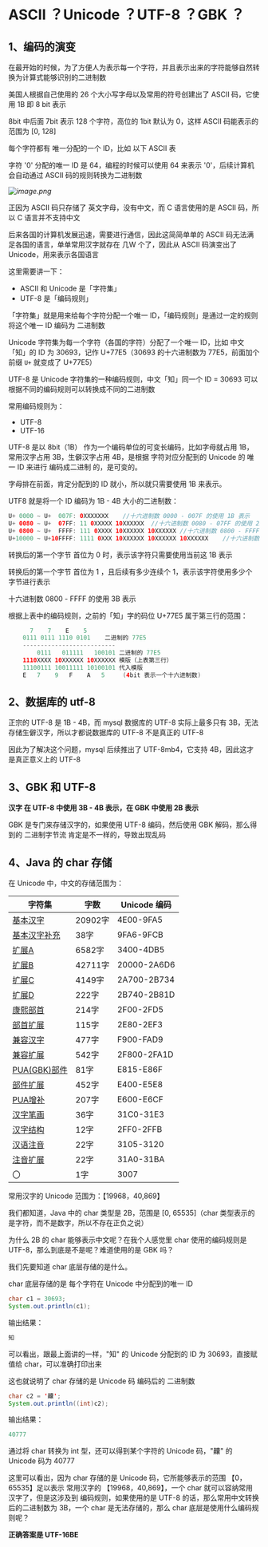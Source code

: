 # ASCII ？Unicode ？UTF-8 ？GBK ？



## 1、编码的演变

在最开始的时候，为了方便人为表示每一个字符，并且表示出来的字符能够自然转换为计算式能够识别的二进制数

美国人根据自己使用的 26 个大小写字母以及常用的符号创建出了 ASCII 码，它使用 1B 即 8 bit 表示

8bit 中后面 7bit 表示 128 个字符，高位的 1bit 默认为 0，这样 ASCII 码能表示的范围为 [0, 128]

每个字符都有 唯一分配的一个 ID，比如 以下 ASCII 表

字符 '0' 分配的唯一 ID 是 64，编程的时候可以使用 64 来表示 '0'，后续计算机会自动通过 ASCII 码的规则转换为二进制数

*![image.png](https://pic.leetcode-cn.com/1603692397-FIdqtM-image.png)*

正因为 ASCII 码只存储了 英文字母，没有中文，而 C 语言使用的是 ASCII 码，所以 C 语言并不支持中文

后来各国的计算机发展迅速，需要进行通信，因此这简简单单的 ASCII 码无法满足各国的语言，单单常用汉字就存在 几W 个了，因此从 ASCII 码演变出了 Unicode，用来表示各国语言



这里需要讲一下：

- ASCII 和 Unicode 是「字符集」
- UTF-8 是「编码规则」

「字符集」就是用来给每个字符分配一个唯一 ID，「编码规则」是通过一定的规则将这个唯一 ID 编码为 二进制数

Unicode 字符集为每一个字符（各国的字符）分配了一个唯一 ID，比如 中文 「知」的 ID 为 30693，记作 U+77E5（30693 的十六进制数为 77E5，前面加个前缀 `U+` 就变成了 U+77E5）





UTF-8 是 Unicode 字符集的一种编码规则，中文「知」同一个 ID = 30693 可以根据不同的编码规则可以转换成不同的二进制数

常用编码规则为：

- UTF-8
- UTF-16

UTF-8 是以 8bit（1B） 作为一个编码单位的可变长编码，比如字母就占用 1B，常用汉字占用 3B，生僻汉字占用 4B，是根据 字符对应分配到的 Unicode 的 唯一 ID 来进行 编码成二进制 的，是可变的。

字母排在前面，肯定分配到的 ID 就小，所以就只需要使用 1B 来表示。

UTF8 就是将一个 ID  编码为 1B - 4B 大小的二进制数：

```java
U+ 0000 ~ U+  007F: 0XXXXXXX	//十六进制数 0000 - 007F 的使用 1B 表示
U+ 0080 ~ U+  07FF: 11 0XXXXX 10XXXXXX	//十六进制数 0080 - 07FF 的使用 2B 表示
U+ 0800 ~ U+  FFFF: 111 0XXXX 10XXXXXX 10XXXXXX	//十六进制数 0800 - FFFF 的使用 3B 表示
U+10000 ~ U+10FFFF: 1111 0XXX 10XXXXXX 10XXXXXX 10XXXXXX	//十六进制数 10000 - 10FFFF 的使用 4B 表示
```

转换后的第一个字节 首位为 0 时，表示该字符只需要使用当前这 1B 表示

转换后的第一个字节 首位为 1 ，且后续有多少连续个 1，表示该字符使用多少个 字节进行表示

十六进制数 0800 - FFFF 的使用 3B 表示



根据上表中的编码规则，之前的「知」字的码位 U+77E5 属于第三行的范围：

```java
	  7    7    E    5    
    0111 0111 1110 0101    二进制的 77E5
    --------------------------
    	0111   011111   100101 二进制的 77E5
    1110XXXX 10XXXXXX 10XXXXXX 模版（上表第三行）
    11100111 10011111 10100101 代入模版
    E   7    9   F    A   5		(4bit 表示一个十六进制数)
```



## 2、数据库的 utf-8

正宗的 UTF-8 是 1B - 4B，而 mysql 数据库的 UTF-8 实际上最多只有 3B，无法存储生僻汉字，所以才都说数据库的 UTF-8 不是真正的 UTF-8

因此为了解决这个问题，mysql 后续推出了 UTF-8mb4，它支持 4B，因此这才是真正意义上的 UTF-8





## 3、GBK 和 UTF-8

**汉字 在 UTF-8 中使用 3B - 4B 表示，在 GBK 中使用 2B 表示**

GBK 是专门来存储汉字的，如果使用 UTF-8 编码，然后使用 GBK 解码，那么得到的 二进制字节流 肯定是不一样的，导致出现乱码



## 4、Java 的 char 存储

在 Unicode 中，中文的存储范围为：

| **字符集**                                                   | **字数** | **Unicode 编码** |
| ------------------------------------------------------------ | -------- | ---------------- |
| [基本汉字](http://www.qqxiuzi.cn/zh/hanzi-unicode-bianma.php?zfj=jbhz) | 20902字  | 4E00-9FA5        |
| [基本汉字补充](http://www.qqxiuzi.cn/zh/hanzi-unicode-bianma.php?zfj=jbhzbc) | 38字     | 9FA6-9FCB        |
| [扩展A](http://www.qqxiuzi.cn/zh/hanzi-unicode-bianma.php?zfj=kza) | 6582字   | 3400-4DB5        |
| [扩展B](http://www.qqxiuzi.cn/zh/hanzi-unicode-bianma.php?zfj=kzb) | 42711字  | 20000-2A6D6      |
| [扩展C](http://www.qqxiuzi.cn/zh/hanzi-unicode-bianma.php?zfj=kzc) | 4149字   | 2A700-2B734      |
| [扩展D](http://www.qqxiuzi.cn/zh/hanzi-unicode-bianma.php?zfj=kzd) | 222字    | 2B740-2B81D      |
| [康熙部首](http://www.qqxiuzi.cn/zh/hanzi-unicode-bianma.php?zfj=kxbs) | 214字    | 2F00-2FD5        |
| [部首扩展](http://www.qqxiuzi.cn/zh/hanzi-unicode-bianma.php?zfj=bskz) | 115字    | 2E80-2EF3        |
| [兼容汉字](http://www.qqxiuzi.cn/zh/hanzi-unicode-bianma.php?zfj=jrhz) | 477字    | F900-FAD9        |
| [兼容扩展](http://www.qqxiuzi.cn/zh/hanzi-unicode-bianma.php?zfj=jrkz) | 542字    | 2F800-2FA1D      |
| [PUA(GBK)部件](http://www.qqxiuzi.cn/zh/hanzi-unicode-bianma.php?zfj=puabj) | 81字     | E815-E86F        |
| [部件扩展](http://www.qqxiuzi.cn/zh/hanzi-unicode-bianma.php?zfj=bjkz) | 452字    | E400-E5E8        |
| [PUA增补](http://www.qqxiuzi.cn/zh/hanzi-unicode-bianma.php?zfj=puazb) | 207字    | E600-E6CF        |
| [汉字笔画](http://www.qqxiuzi.cn/zh/hanzi-unicode-bianma.php?zfj=hzbh) | 36字     | 31C0-31E3        |
| [汉字结构](http://www.qqxiuzi.cn/zh/hanzi-unicode-bianma.php?zfj=hzjg) | 12字     | 2FF0-2FFB        |
| [汉语注音](http://www.qqxiuzi.cn/zh/hanzi-unicode-bianma.php?zfj=hyzy) | 22字     | 3105-3120        |
| [注音扩展](http://www.qqxiuzi.cn/zh/hanzi-unicode-bianma.php?zfj=zykz) | 22字     | 31A0-31BA        |
| 〇                                                           | 1字      | 3007             |



常用汉字的 Unicode 范围为：【19968，40,869】



我们都知道，Java 中的 char 类型是 2B，范围是 [0, 65535]（char 类型表示的是字符，而不是数字，所以不存在正负之说）

为什么 2B 的 char 能够表示中文呢？在我个人感觉里 char 使用的编码规则是 UTF-8，那么到底是不是呢？难道使用的是 GBK 吗？

我们先要知道 char 底层存储的是什么。

char 底层存储的是 每个字符在 Unicode 中分配到的唯一 ID

```java
char c1 = 30693;
System.out.println(c1);
```

输出结果：

```java
知
```

可以看出，跟最上面讲的一样，"知" 的 Unicode 分配到的 ID 为 30693，直接赋值给 char，可以准确打印出来

这也就说明了 char 存储的是 Unicode 码 编码后的 二进制数



```java
char c2 = '齉';
System.out.println((int)c2);
```

输出结果：

```java
40777
```

通过将 char 转换为 int 型，还可以得到某个字符的 Unicode 码，"齉" 的 Unicode 码为 40777



这里可以看出，因为 char 存储的是 Unicode 码，它所能够表示的范围 【0，65535】足以表示 常用汉字的 【19968，40,869】，一个 char 就可以容纳常用汉字了，但是这涉及到 编码规则，如果使用的是 UTF-8 的话，那么常用中文转换后的二进制数为 3B，一个 char 是无法存储的，那么 char 底层是使用什么编码规则呢？

**正确答案是 UTF-16BE** 


